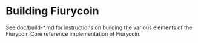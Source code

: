 Building Fiurycoin
================

See doc/build-*.md for instructions on building the various
elements of the Fiurycoin Core reference implementation of Fiurycoin.
